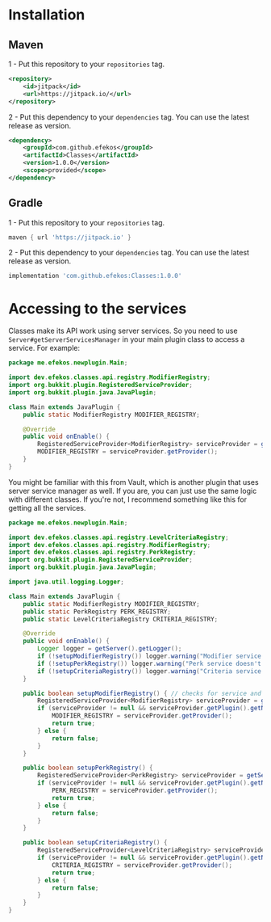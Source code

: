 # Installation

## Maven

1 - Put this repository to your `repositories` tag.
````xml
<repository>
    <id>jitpack</id>
    <url>https://jitpack.io/</url>
</repository>
````

2 - Put this dependency to your `dependencies` tag. You can use the latest release as version.
````xml
<dependency>
    <groupId>com.github.efekos</groupId>
    <artifactId>Classes</artifactId>
    <version>1.0.0</version>
    <scope>provided</scope>
</dependency>
````

## Gradle

1 - Put this repository to your `repositories` tag.
````gradle
maven { url 'https://jitpack.io' }
````

2 - Put this dependency to your `dependencies` tag. You can use the latest release as version.
````gradle
implementation 'com.github.efekos:Classes:1.0.0'
````

# Accessing to the services

Classes make its API work using server services. So you need to use `Server#getServerServicesManager` in your main plugin class to access a service. For example:

````java
package me.efekos.newplugin.Main;

import dev.efekos.classes.api.registry.ModifierRegistry;
import org.bukkit.plugin.RegisteredServiceProvider;
import org.bukkit.plugin.java.JavaPlugin;

class Main extends JavaPlugin {
    public static ModifierRegistry MODIFIER_REGISTRY;

    @Override
    public void onEnable() {
        RegisteredServiceProvider<ModifierRegistry> serviceProvider = getServer().getServicesManager().getRegistration(ModifierRegistry.class);
        MODIFIER_REGISTRY = serviceProvider.getProvider();
    }
}
````

You might be familiar with this from Vault, which is another plugin that uses server service manager as well. If you are, you can just use the same logic with different
classes. If you're not, I recommend something like this for getting all the services.

````java
package me.efekos.newplugin.Main;

import dev.efekos.classes.api.registry.LevelCriteriaRegistry;
import dev.efekos.classes.api.registry.ModifierRegistry;
import dev.efekos.classes.api.registry.PerkRegistry;
import org.bukkit.plugin.RegisteredServiceProvider;
import org.bukkit.plugin.java.JavaPlugin;

import java.util.logging.Logger;

class Main extends JavaPlugin {
    public static ModifierRegistry MODIFIER_REGISTRY;
    public static PerkRegistry PERK_REGISTRY;
    public static LevelCriteriaRegistry CRITERIA_REGISTRY;

    @Override
    public void onEnable() {
        Logger logger = getServer().getLogger();
        if (!setupModifierRegistry()) logger.warning("Modifier service doesn't exist. Some features of NewPlugin won't work."); // you can do whatever you want instead of this warning.
        if (!setupPerkRegistry()) logger.warning("Perk service doesn't exist. Some features of NewPlugin won't work.");
        if (!setupCriteriaRegistry()) logger.warning("Criteria service doesn't exist. Some features of NewPlugin won't work.");
    }

    public boolean setupModifierRegistry() { // checks for service and plugin existence and returns true if service exists.
        RegisteredServiceProvider<ModifierRegistry> serviceProvider = getServer().getServicesManager().getRegistration(ModifierRegistry.class);
        if (serviceProvider != null && serviceProvider.getPlugin().getName().equals("Classes")) {
            MODIFIER_REGISTRY = serviceProvider.getProvider();
            return true;
        } else {
            return false;
        }
    }

    public boolean setupPerkRegistry() {
        RegisteredServiceProvider<PerkRegistry> serviceProvider = getServer().getServicesManager().getRegistration(PerkRegistry.class);
        if (serviceProvider != null && serviceProvider.getPlugin().getName().equals("Classes")) {
            PERK_REGISTRY = serviceProvider.getProvider();
            return true;
        } else {
            return false;
        }
    }

    public boolean setupCriteriaRegistry() {
        RegisteredServiceProvider<LevelCriteriaRegistry> serviceProvider = getServer().getServicesManager().getRegistration(LevelCriteriaRegistry.class);
        if (serviceProvider != null && serviceProvider.getPlugin().getName().equals("Classes")) {
            CRITERIA_REGISTRY = serviceProvider.getProvider();
            return true;
        } else {
            return false;
        }
    }
}
````